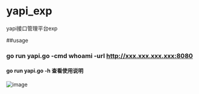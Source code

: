 # yapi_exp
yapi接口管理平台exp


##usage
### go run yapi.go -cmd whoami -url http://xxx.xxx.xxx.xxx:8080

#### go run yapi.go -h 查看使用说明

![image](https://user-images.githubusercontent.com/38530231/124989827-25ccbb80-e072-11eb-855b-198b3ed8ea1b.png)
